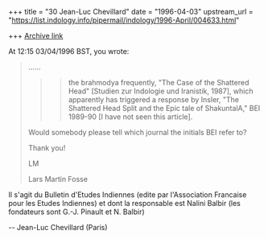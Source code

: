 +++
title = "30 Jean-Luc Chevillard"
date = "1996-04-03"
upstream_url = "https://list.indology.info/pipermail/indology/1996-April/004633.html"

+++
[Archive link](https://list.indology.info/pipermail/indology/1996-April/004633.html)

At 12:15 03/04/1996 BST, you wrote:
> ......
>>>the brahmodya frequently, "The Case of the Shattered Head" [Studien zur
>>>Indologie und Iranistik, 1987], which apparently has triggered a response
>>>by Insler, "The Shattered Head Split and the Epic tale of ShakuntalA," BEI
>>>1989-90 [I have not seen this article].
>
>Would somebody please tell which journal the initials BEI refer to?
>
>Thank you!
>
>LM
>
>
>
>Lars Martin Fosse


Il s'agit du Bulletin d'Etudes Indiennes
(edite par l'Association Francaise pour les Etudes Indiennes)
et dont la responsable est Nalini Balbir
(les fondateurs sont G.-J. Pinault et N. Balbir)

-- Jean-Luc Chevillard
   (Paris)





